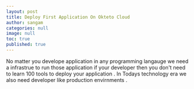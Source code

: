 ```yaml
---
layout: post
title: Deploy First Application On Okteto Cloud
author: sangam
categories: null
image: null
toc: true
published: true
---
```



No matter you develope application in any programming langauge we need a infrastrue to run those application if your developer then you don't need to learn 100 tools to deploy your application .
In Todays technology era we also need developer like production envirnments .
